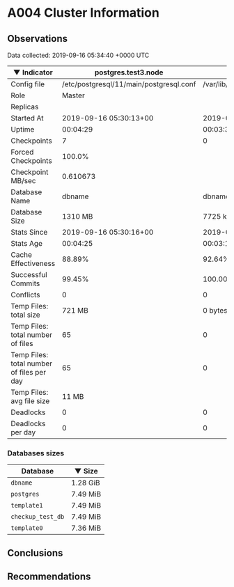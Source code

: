 # A004 Cluster Information #

## Observations ##
Data collected: 2019-09-16 05:34:40 +0000 UTC  

|&#9660;&nbsp;Indicator | postgres.test3.node | postgres.test1.node | postgres.test2.node |
|--------|-------|-------- |-------- |
|Config file |/etc/postgresql/11/main/postgresql.conf|/var/lib/postgresql/11/data1/postgresql.conf|/var/lib/postgresql/11/data2/postgresql.conf|
|Role |Master|<no value>|<no value>|
|Replicas ||<no value>|<no value>|
|Started At |2019-09-16&nbsp;05:30:13+00|2019-09-16 05:30:20+00|2019-09-16 05:30:25+00|
|Uptime |00:04:29|00:03:34|00:03:48|
|Checkpoints |7|0|0|
|Forced Checkpoints |100.0%|<no value>|<no value>|
|Checkpoint MB/sec |0.610673|<no value>|<no value>|
|Database Name |dbname|dbname|dbname|
|Database Size |1310&nbsp;MB|7725 kB|7717 kB|
|Stats Since |2019-09-16&nbsp;05:30:16+00|2019-09-16 05:30:43+00|2019-09-16 05:30:43+00|
|Stats Age |00:04:25|00:03:11|00:03:30|
|Cache Effectiveness |88.89%|92.64%|92.64%|
|Successful Commits |99.45%|100.00%|100.00%|
|Conflicts |0|0|0|
|Temp Files: total size |721&nbsp;MB|0 bytes|0 bytes|
|Temp Files: total number of files |65|0|0|
|Temp Files: total number of files per day |65|0|0|
|Temp Files: avg file size |11&nbsp;MB|<no value>|<no value>|
|Deadlocks |0|0|0|
|Deadlocks per day |0|0|0|


### Databases sizes ###

| Database | &#9660;&nbsp;Size |
|----------|--------|
| `dbname` | 1.28&nbsp;GiB |
| `postgres` | 7.49&nbsp;MiB |
| `template1` | 7.49&nbsp;MiB |
| `checkup_test_db` | 7.49&nbsp;MiB |
| `template0` | 7.36&nbsp;MiB |


## Conclusions ##


## Recommendations ##

